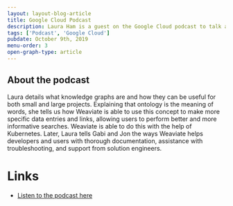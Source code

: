 ```yaml
---
layout: layout-blog-article
title: Google Cloud Podcast
description: Laura Ham is a guest on the Google Cloud podcast to talk about Weaviate and SeMI
tags: ['Podcast', 'Google Cloud']
pubdate: October 9th, 2019
menu-order: 3
open-graph-type: article
---
```


## About the podcast

Laura details what knowledge graphs are and how they can be useful for both small and large projects. Explaining that ontology is the meaning of words, she tells us how Weaviate is able to use this concept to make more specific data entries and links, allowing users to perform better and more informative searches. Weaviate is able to do this with the help of Kubernetes. Later, Laura tells Gabi and Jon the ways Weaviate helps developers and users with thorough documentation, assistance with troubleshooting, and support from solution engineers.

# Links

- [Listen to the podcast here](https://www.gcppodcast.com/post/episode-198-semi-technologies-with-laura-ham/)
